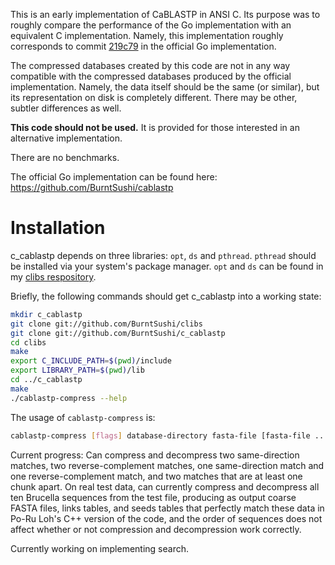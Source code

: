 This is an early implementation of CaBLASTP in ANSI C. Its purpose was to 
roughly compare the performance of the Go implementation with an equivalent C 
implementation. Namely, this implementation roughly corresponds to commit
[219c79](https://github.com/BurntSushi/cablastp/commit/219c792c0ab2d5d46d791dbd237f4d09ea3fccf3)
in the official Go implementation.

The compressed databases created by this code are not in any way compatible 
with the compressed databases produced by the official implementation. Namely, 
the data itself should be the same (or similar), but its representation on disk 
is completely different. There may be other, subtler differences as well.

**This code should not be used.** It is provided for those interested in an
alternative implementation.

There are no benchmarks.

The official Go implementation can be found here:
https://github.com/BurntSushi/cablastp


Installation
============
c_cablastp depends on three libraries: `opt`, `ds` and `pthread`. `pthread` 
should be installed via your system's package manager. `opt` and `ds` can be 
found in my [clibs respository](https://github.com/BurntSushi/clibs).

Briefly, the following commands should get c_cablastp into a working state:

```bash
mkdir c_cablastp
git clone git://github.com/BurntSushi/clibs
git clone git://github.com/BurntSushi/c_cablastp
cd clibs
make
export C_INCLUDE_PATH=$(pwd)/include
export LIBRARY_PATH=$(pwd)/lib
cd ../c_cablastp
make
./cablastp-compress --help
```

The usage of `cablastp-compress` is:

```bash
cablastp-compress [flags] database-directory fasta-file [fasta-file ...]
```


Current progress:  Can compress and decompress two same-direction matches, two reverse-complement matches,
one same-direction match and one reverse-complement match, and two matches that are at least one chunk
apart.  On real test data, can currently compress and decompress all ten Brucella sequences from the test
file, producing as output coarse FASTA files, links tables, and seeds tables that perfectly match these data
in Po-Ru Loh's C++ version of the code, and the order of sequences does not affect whether or not compression
and decompression work correctly.

Currently working on implementing search.
